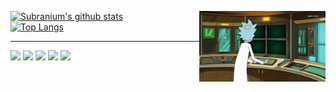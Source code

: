 [![Subranium's github stats](https://github-readme-stats.vercel.app/api?username=obiorbitalstar&show_icons=true&theme=merko&include_all_commits=true&hide=issues)](https://github.com/anuraghazra/github-readme-stats) <img align="right" width="40%" alt="GIF" src="https://github.com/darshan-jain/darshan-jain/blob/master/rick.gif" /> <br/>
[![Top Langs](https://github-readme-stats.vercel.app/api/top-langs/?username=obiorbitalstar&layout=compact&show_icons=true&theme=merko)](https://github.com/anuraghazra/github-readme-stats)



-----
![](https://img.shields.io/badge/Developer-Node-informational?style=flat&logo=node.jslogoColor=white&color=025800)
![](https://img.shields.io/badge/Developer-JavaScript-informational?style=flat&logo=javascript&logoColor=white&color=f7df1c)
![](https://img.shields.io/badge/Developer-HTML-informational?style=flat&logo=html5&logoColor=white&color=dc4a27)
![](https://img.shields.io/badge/Developer-CSS-informational?style=flat&logo=css-wizardry&logoColor=white&color=264bdc)
![](https://img.shields.io/badge/Developer-Python-informational?style=flat&logo=pyhton-wizardry&logoColor=white&color=004daa)

